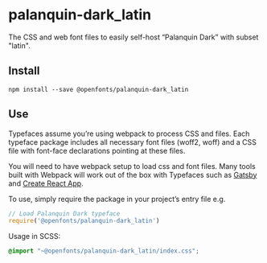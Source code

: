 
# palanquin-dark_latin

The CSS and web font files to easily self-host “Palanquin Dark” with subset "latin".

## Install

`npm install --save @openfonts/palanquin-dark_latin`

## Use

Typefaces assume you’re using webpack to process CSS and files. Each typeface
package includes all necessary font files (woff2, woff) and a CSS file with
font-face declarations pointing at these files.

You will need to have webpack setup to load css and font files. Many tools built
with Webpack will work out of the box with Typefaces such as [Gatsby](https://github.com/gatsbyjs/gatsby)
and [Create React App](https://github.com/facebookincubator/create-react-app).

To use, simply require the package in your project’s entry file e.g.

```javascript
// Load Palanquin Dark typeface
require('@openfonts/palanquin-dark_latin')
```

Usage in SCSS:
```scss
@import "~@openfonts/palanquin-dark_latin/index.css";
```

